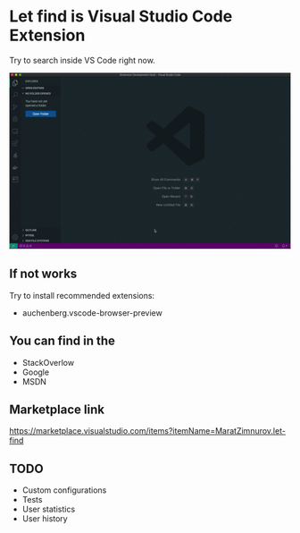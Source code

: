 # **Let find** is Visual Studio Code Extension

Try to search inside VS Code right now.

![Let find preview](https://raw.githubusercontent.com/Zimtir/let-find/master/assets/preview.gif "Let find preview")

## If not works

Try to install recommended extensions:

- auchenberg.vscode-browser-preview

## You can find in the

- StackOverlow
- Google
- MSDN

## Marketplace link

https://marketplace.visualstudio.com/items?itemName=MaratZimnurov.let-find

## TODO

- Custom configurations
- Tests
- User statistics
- User history
